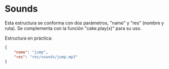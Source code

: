 # Sounds

Esta estructura se conforma con dos parámetros, "name" y "res" (nombre y ruta).
Se complementa con la función "cake.play(x)" para su uso.

Estructura en práctica:

```json
{
    "name": "jump",
    "res": "res/sounds/jump.mp3"
}
```
